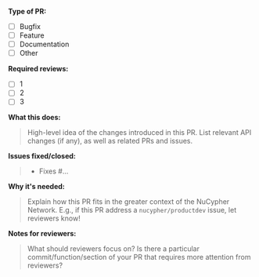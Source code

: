 **Type of PR:**
- [ ] Bugfix
- [ ] Feature
- [ ] Documentation
- [ ] Other

**Required reviews:**
- [ ] 1
- [ ] 2
- [ ] 3

**What this does:**
> High-level idea of the changes introduced in this PR.
> List relevant API changes (if any), as well as related PRs and issues.

**Issues fixed/closed:**
> - Fixes #...

**Why it's needed:**
> Explain how this PR fits in the greater context of the NuCypher Network.
> E.g., if this PR address a `nucypher/productdev` issue, let reviewers know!

**Notes for reviewers:**
> What should reviewers focus on?
> Is there a particular commit/function/section of your PR that requires more attention from reviewers?
